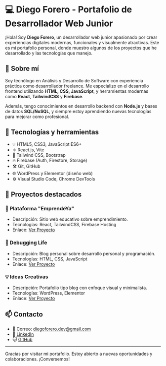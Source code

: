 # 💻 Diego Forero - Portafolio de Desarrollador Web Junior

¡Hola! Soy **Diego Forero**, un desarrollador web junior apasionado por crear experiencias digitales modernas, funcionales y visualmente atractivas. Este es mi portafolio personal, donde muestro algunos de los proyectos que he desarrollado y las tecnologías que manejo.

## 🚀 Sobre mí

Soy tecnólogo en Análisis y Desarrollo de Software con experiencia práctica como desarrollador freelance. Me especializo en el desarrollo frontend utilizando **HTML, CSS, JavaScript**, y herramientas modernas como **React**, **TailwindCSS** y **Firebase**.

Además, tengo conocimientos en desarrollo backend con **Node.js** y bases de datos **SQL/NoSQL**, y siempre estoy aprendiendo nuevas tecnologías para mejorar como profesional.

## 🧰 Tecnologías y herramientas

- 💡 HTML5, CSS3, JavaScript ES6+
- ⚛️ React.js, Vite
- 🎨 Tailwind CSS, Bootstrap
- 🔥 Firebase (Auth, Firestore, Storage)
- 🛠️ Git, GitHub
- 🌐 WordPress y Elementor (diseño web)
- ⚙️ Visual Studio Code, Chrome DevTools

## 📂 Proyectos destacados

### 🌱 **Plataforma "EmprendeYa"**
- Descripción: Sitio web educativo sobre emprendimiento.
- Tecnologías: React, TailwindCSS, Firebase Hosting
- Enlace: [Ver Proyecto](#)

### 🐞 **Debugging Life**
- Descripción: Blog personal sobre desarrollo personal y programación.
- Tecnologías: HTML, CSS, JavaScript
- Enlace: [Ver Proyecto](#)

### 💡 **Ideas Creativas**
- Descripción: Portafolio tipo blog con enfoque visual y minimalista.
- Tecnologías: WordPress, Elementor
- Enlace: [Ver Proyecto](#)

## 📫 Contacto

- 📧 Correo: diegoforero.dev@gmail.com  
- 💼 [LinkedIn](https://www.linkedin.com/in/diegoforero)  
- 🐱 [GitHub](https://github.com/diegoforero)  

---

Gracias por visitar mi portafolio. Estoy abierto a nuevas oportunidades y colaboraciones. ¡Conversemos!